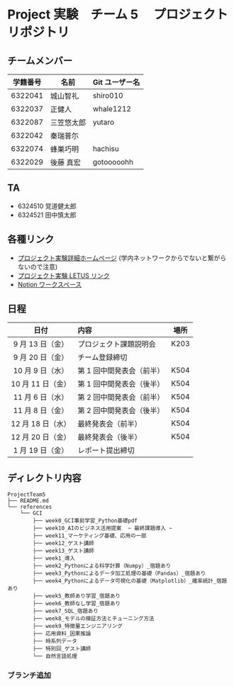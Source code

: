 # Project 実験　チーム 5 　プロジェクトリポジトリ

## チームメンバー

| 学籍番号 | 名前       | Git ユーザー名 |
| -------- | ---------- | -------------- |
| 6322041  | 城山智礼   | shiro010       |
| 6322037  | 正健人     | whale1212      |
| 6322087  | 三笠悠太郎 | yutaro         |
| 6322042  | 秦瑞普尓   |                |
| 6322074  | 蜂巣巧明   | hachisu        |
| 6322029  | 後藤 真宏  | gotooooohh     |

## TA

- 6324510 覚道健太郎
- 6324521 田中慎太郎

## 各種リンク

- [プロジェクト実験詳細ホームページ](http://www.is.noda.tus.ac.jp/isws/project24/index.html) (学内ネットワークからでないと繋がらないので注意)
- [プロジェクト実験 LETUS リンク](https://letus.ed.tus.ac.jp/course/view.php?id=178957)
- [Notion ワークスペース](https://www.notion.so/b74726b5a381413bb23a73e6124b0b6a)

## 日程

|       日付        | 内容                      | 場所 |
| :---------------: | :------------------------ | ---- |
| 9 月 13 日（金）  | プロジェクト課題説明会    | K203 |
| 9 月 20 日（金）  | チーム登録締切            |      |
| 10 月 9 日（水）  | 第 1 回中間発表会（前半） | K504 |
| 10 月 11 日（金） | 第 1 回中間発表会（後半） | K504 |
| 11 月 6 日（水）  | 第 2 回中間発表会（前半） | K504 |
| 11 月 8 日（金）  | 第 2 回中間発表会（後半） | K504 |
| 12 月 18 日（水） | 最終発表会（前半）        | K504 |
| 12 月 20 日（金） | 最終発表会（後半）        | K504 |
| 1 月 19 日（金）  | レポート提出締切          |      |

## ディレクトリ内容

```
ProjectTeam5
├── README.md
└── references
    └── GCI
        ├── week0_GCI事前学習_Python基礎pdf
        ├── week10_AIのビジネス活用提案  ~ 最終課題導入 ~
        ├── week11_マーケティング基礎、応用の一部
        ├── week12_ゲスト講師
        ├── week13_ゲスト講師
        ├── week1_導入
        ├── week2_Pythonによる科学計算（Numpy）_宿題あり
        ├── week3_Pythonによるデータ加工処理の基礎（Pandas）_宿題あり
        ├── week4_Pythonによるデータ可視化の基礎（Matplotlib）_確率統計_宿題あり
        ├── week5_教師あり学習_宿題あり
        ├── week6_教師なし学習_宿題あり
        ├── week7_SQL_宿題あり
        ├── week8_モデルの検証方法とチューニング方法
        ├── week9_特徴量エンジニアリング
        ├── 応用資料_因果推論
        ├── 時系列データ
        ├── 特別回_ゲスト講師
        └── 自然言語処理
```

### ブランチ追加
